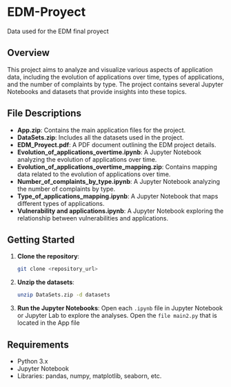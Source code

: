 # EDM-Proyect
Data used for the EDM final proyect

## Overview
This project aims to analyze and visualize various aspects of application data, including the evolution of applications over time, types of applications, and the number of complaints by type. The project contains several Jupyter Notebooks and datasets that provide insights into these topics.

## File Descriptions
- **App.zip**: Contains the main application files for the project.
- **DataSets.zip**: Includes all the datasets used in the project.
- **EDM_Proyect.pdf**: A PDF document outlining the EDM project details.
- **Evolution_of_applications_overtime.ipynb**: A Jupyter Notebook analyzing the evolution of applications over time.
- **Evolution_of_applications_overtime_mapping.zip**: Contains mapping data related to the evolution of applications over time.
- **Number_of_complaints_by_type.ipynb**: A Jupyter Notebook analyzing the number of complaints by type.
- **Type_of_applications_mapping.ipynb**: A Jupyter Notebook that maps different types of applications.
- **Vulnerability and applications.ipynb**: A Jupyter Notebook exploring the relationship between vulnerabilities and applications.

## Getting Started
1. **Clone the repository**: 
   ```sh
   git clone <repository_url>
   ```
2. **Unzip the datasets**:
   ```sh
   unzip DataSets.zip -d datasets
   ```
3. **Run the Jupyter Notebooks**:
   Open each `.ipynb` file in Jupyter Notebook or Jupyter Lab to explore the analyses.
   Open the `file main2.py` that is located in the App file

## Requirements
- Python 3.x
- Jupyter Notebook
- Libraries: pandas, numpy, matplotlib, seaborn, etc.

